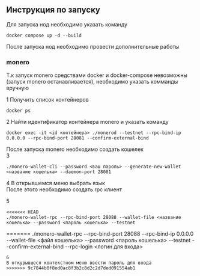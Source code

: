 ## Инструкция по запуску

Для запуска нод необходимо указать команду
~~~
docker compose up -d --build
~~~

После запуска нод необходимо провести дополнительные работы

### monero 

Т.к запуск monero средствами docker и docker-compose невозможны (запуск monero останавливается), необходимо указать комманды вручную

1 Получить список контейнеров
```
docker ps
```
2 Найти идентификатор контейнера monero и указать команду
```
docker exec -it <id контейнера> ./monerod --testnet --rpc-bind-ip 0.0.0.0 --rpc-bind-port 28081 --confirm-external-bind
```
После запуска monero необходимо создать кошелек \
3 
```
./monero-wallet-cli --password <ваш пароль> --generate-new-wallet <название кошелька> --daemon-port 28081
```
4 В открывшемся меню выбрать язык \
После этого необходимо создать rpc клиент

5 
```
<<<<<<< HEAD
./monero-wallet-rpc --rpc-bind-port 28088 --wallet-file <название кошелька> --password <пароль кошелька> --testnet
```

=======
./monero-wallet-rpc --rpc-bind-port 28088 --rpc-bind-ip 0.0.0.0  --wallet-file <файл кошелька> --password <пароль кошелька> --testnet --confirm-external-bind --rpc-login <логин для входа>
```
6
В откурывшеся контекстном меню ввести пароль для входа
>>>>>>> 9c7844b0f8ed0ac8f3b2c8d2c2d7ded091554ab1
